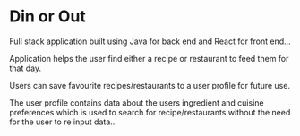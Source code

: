 # Din or Out
Full stack application built using Java for back end and React for front end... 

Application helps the user find either a recipe or restaurant to feed them for that day. 

Users can save favourite recipes/restaurants to a user profile for future use. 

The user profile contains data about the users ingredient and cuisine preferences which is used to search for recipe/restaurants without the need for the user to re input data...
